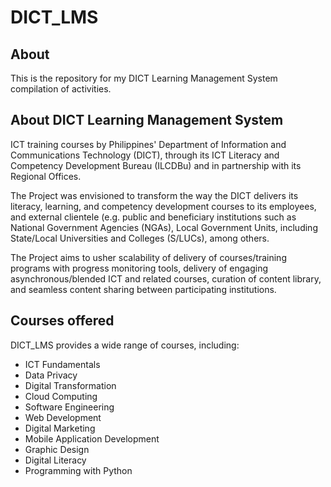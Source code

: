 # DICT_LMS

## About
This is the repository for my DICT Learning Management System compilation of activities.

## About DICT Learning Management System
ICT training courses by Philippines' Department of Information and Communications Technology (DICT), 
through its ICT Literacy and Competency Development Bureau (ILCDBu) and in partnership with its Regional Offices. 

The Project was envisioned to transform the way the DICT delivers its literacy, learning,
and competency development courses to its employees, and external clientele (e.g. public 
and beneficiary institutions such as National Government Agencies (NGAs), Local Government 
Units, including State/Local Universities and Colleges (S/LUCs), among others.

The Project aims to usher scalability of delivery of courses/training programs with
progress monitoring tools, delivery of engaging asynchronous/blended ICT and related
courses, curation of content library, and seamless content sharing between participating
institutions.

## Courses offered
DICT_LMS provides a wide range of courses, including:
- ICT Fundamentals
- Data Privacy
- Digital Transformation
- Cloud Computing
- Software Engineering
- Web Development
- Digital Marketing
- Mobile Application Development
- Graphic Design
- Digital Literacy
- Programming with Python



